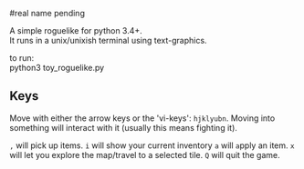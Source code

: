 #real name pending

A simple roguelike for python 3.4+.  
It runs in a unix/unixish terminal using text-graphics.

to run:  
    python3 toy_roguelike.py

## Keys

Move with either the arrow keys or the 'vi-keys': `hjklyubn`.  Moving into something will interact with it (usually this means fighting it).

`,` will pick up items.
`i` will show your current inventory
`a` will `a`pply an item.
`x` will let you explore the map/travel to a selected tile.
`Q` will quit the game.
